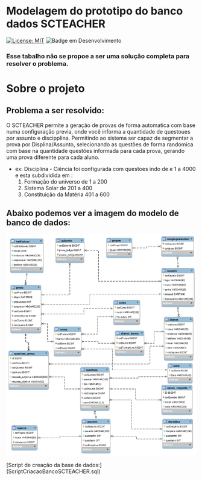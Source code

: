 # Modelagem do prototipo do banco dados SCTEACHER
[![License: MIT](https://img.shields.io/badge/License-MIT-yellow.svg)](https://opensource.org/licenses/MIT)
![Badge em Desenvolvimento](https://img.shields.io/badge/MySQL-005C84?style=for-the-badge&logo=mysql&logoColor=white)
### Esse tabalho não se propoe a ser uma solução completa para resolver o problema.

# Sobre o projeto
## Problema a ser resolvido:

O SCTEACHER permite a geração de provas de forma automatica com base numa configuração previa, onde você informa a quantidade de questoues por assunto e discipplina. Permitindo ao sistema ser capaz de segmentar a prova por Displina/Assunto, selecionando as questões de forma randomica com base na quantidade questões informada para cada prova, gerando uma prova diferente para cada aluno.

- ex: Disciplina - Ciência foi configurada com questoes  indo de e 1 a 4000 e esta subdividida em :
	1. Formação do universo de 1 a 200
	2. Sistema Solar de  201 a 400
	3. Constituição da Matéria 401 a 600



## Abaixo podemos ver a imagem do modelo de banco de dados:

![](ModeloSCTeacher.png)

[Script de creação da base de dados:] (ScriptCriacaoBancoSCTEACHER.sql)
